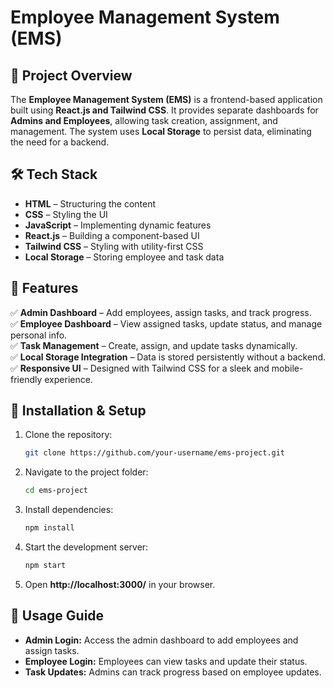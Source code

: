 # Employee Management System (EMS)

## 📌 Project Overview
The **Employee Management System (EMS)** is a frontend-based application built using **React.js and Tailwind CSS**. It provides separate dashboards for **Admins and Employees**, allowing task creation, assignment, and management. The system uses **Local Storage** to persist data, eliminating the need for a backend.

## 🛠️ Tech Stack
- **HTML** – Structuring the content
- **CSS** – Styling the UI
- **JavaScript** – Implementing dynamic features
- **React.js** – Building a component-based UI
- **Tailwind CSS** – Styling with utility-first CSS
- **Local Storage** – Storing employee and task data

## 🎯 Features
✅ **Admin Dashboard** – Add employees, assign tasks, and track progress.  
✅ **Employee Dashboard** – View assigned tasks, update status, and manage personal info.  
✅ **Task Management** – Create, assign, and update tasks dynamically.  
✅ **Local Storage Integration** – Data is stored persistently without a backend.  
✅ **Responsive UI** – Designed with Tailwind CSS for a sleek and mobile-friendly experience.  

## 🚀 Installation & Setup
1. Clone the repository:
   ```bash
   git clone https://github.com/your-username/ems-project.git
   ```
2. Navigate to the project folder:
   ```bash
   cd ems-project
   ```
3. Install dependencies:
   ```bash
   npm install
   ```
4. Start the development server:
   ```bash
   npm start
   ```
5. Open **http://localhost:3000/** in your browser.

## 📌 Usage Guide
- **Admin Login:** Access the admin dashboard to add employees and assign tasks.
- **Employee Login:** Employees can view tasks and update their status.
- **Task Updates:** Admins can track progress based on employee updates.




